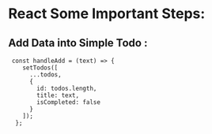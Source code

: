 # React Some Important Steps: 


## Add Data into Simple Todo :

```
 const handleAdd = (text) => {
    setTodos([
      ...todos,
      {
        id: todos.length,
        title: text,
        isCompleted: false
      }
    ]);
  };
  
```